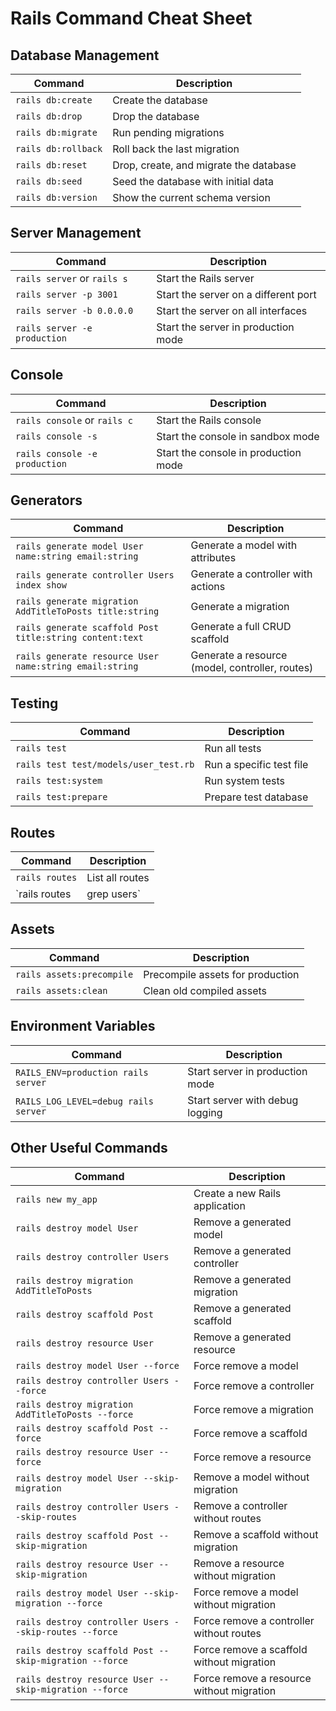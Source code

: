 # Rails Command Cheat Sheet

## Database Management

| Command | Description |
|---------|-------------|
| `rails db:create` | Create the database |
| `rails db:drop` | Drop the database |
| `rails db:migrate` | Run pending migrations |
| `rails db:rollback` | Roll back the last migration |
| `rails db:reset` | Drop, create, and migrate the database |
| `rails db:seed` | Seed the database with initial data |
| `rails db:version` | Show the current schema version |

## Server Management

| Command | Description |
|---------|-------------|
| `rails server` or `rails s` | Start the Rails server |
| `rails server -p 3001` | Start the server on a different port |
| `rails server -b 0.0.0.0` | Start the server on all interfaces |
| `rails server -e production` | Start the server in production mode |

## Console

| Command | Description |
|---------|-------------|
| `rails console` or `rails c` | Start the Rails console |
| `rails console -s` | Start the console in sandbox mode |
| `rails console -e production` | Start the console in production mode |

## Generators

| Command | Description |
|---------|-------------|
| `rails generate model User name:string email:string` | Generate a model with attributes |
| `rails generate controller Users index show` | Generate a controller with actions |
| `rails generate migration AddTitleToPosts title:string` | Generate a migration |
| `rails generate scaffold Post title:string content:text` | Generate a full CRUD scaffold |
| `rails generate resource User name:string email:string` | Generate a resource (model, controller, routes) |

## Testing

| Command | Description |
|---------|-------------|
| `rails test` | Run all tests |
| `rails test test/models/user_test.rb` | Run a specific test file |
| `rails test:system` | Run system tests |
| `rails test:prepare` | Prepare test database |

## Routes

| Command | Description |
|---------|-------------|
| `rails routes` | List all routes |
| `rails routes | grep users` | Filter routes by name |

## Assets

| Command | Description |
|---------|-------------|
| `rails assets:precompile` | Precompile assets for production |
| `rails assets:clean` | Clean old compiled assets |

## Environment Variables

| Command | Description |
|---------|-------------|
| `RAILS_ENV=production rails server` | Start server in production mode |
| `RAILS_LOG_LEVEL=debug rails server` | Start server with debug logging |

## Other Useful Commands

| Command | Description |
|---------|-------------|
| `rails new my_app` | Create a new Rails application |
| `rails destroy model User` | Remove a generated model |
| `rails destroy controller Users` | Remove a generated controller |
| `rails destroy migration AddTitleToPosts` | Remove a generated migration |
| `rails destroy scaffold Post` | Remove a generated scaffold |
| `rails destroy resource User` | Remove a generated resource |
| `rails destroy model User --force` | Force remove a model |
| `rails destroy controller Users --force` | Force remove a controller |
| `rails destroy migration AddTitleToPosts --force` | Force remove a migration |
| `rails destroy scaffold Post --force` | Force remove a scaffold |
| `rails destroy resource User --force` | Force remove a resource |
| `rails destroy model User --skip-migration` | Remove a model without migration |
| `rails destroy controller Users --skip-routes` | Remove a controller without routes |
| `rails destroy scaffold Post --skip-migration` | Remove a scaffold without migration |
| `rails destroy resource User --skip-migration` | Remove a resource without migration |
| `rails destroy model User --skip-migration --force` | Force remove a model without migration |
| `rails destroy controller Users --skip-routes --force` | Force remove a controller without routes |
| `rails destroy scaffold Post --skip-migration --force` | Force remove a scaffold without migration |
| `rails destroy resource User --skip-migration --force` | Force remove a resource without migration |
